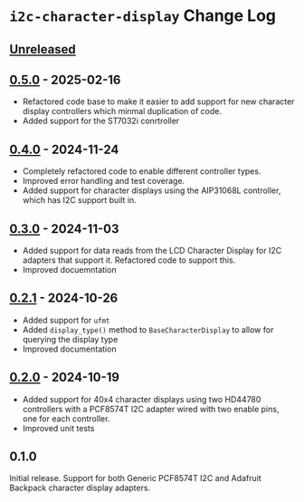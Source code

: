 # `i2c-character-display` Change Log

## [Unreleased]

## [0.5.0] - 2025-02-16
* Refactored code base to make it easier to add support for new character display controllers which minmal duplication of code.
* Added support for the ST7032i conrtroller

## [0.4.0] - 2024-11-24
* Completely refactored code to enable different controller types.
* Improved error handling and test coverage.
* Added support for character displays using the AIP31068L controller, which has I2C support built in.

## [0.3.0] - 2024-11-03
* Added support for data reads from the LCD Character Display for I2C adapters that support it. Refactored code to support this.
* Improved docuemntation

## [0.2.1] - 2024-10-26
* Added support for `ufmt`
* Added `display_type()` method to `BaseCharacterDisplay` to allow for querying the display type
* Improved documentation

## [0.2.0]  - 2024-10-19
* Added support for 40x4 character displays using two HD44780 controllers with a PCF8574T I2C adapter wired with two enable pins, one for each controller.
* Improved unit tests

## 0.1.0
Initial release. Support for both Generic PCF8574T I2C and Adafruit Backpack character display adapters.

[Unreleased]: https://github.com/michaelkamprath/bespokeasm/compare/v0.5.0...HEAD
[0.5.0]: https://github.com/michaelkamprath/bespokeasm/compare/v0.4.0...v0.5.0
[0.4.0]: https://github.com/michaelkamprath/bespokeasm/compare/v0.3.0...v0.4.0
[0.3.0]: https://github.com/michaelkamprath/bespokeasm/compare/v0.2.1...v0.3.0
[0.2.1]: https://github.com/michaelkamprath/bespokeasm/compare/v0.2.0...v0.2.1
[0.2.0]: https://github.com/michaelkamprath/bespokeasm/compare/v0.1.0...v0.2.0